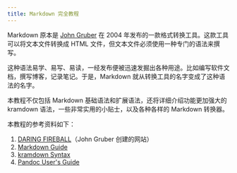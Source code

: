 ```yaml
---
title: Markdown 完全教程
---
```


Markdown 原本是 [John Gruber][markdownCreator] 在 2004 年发布的一款格式转换工具。这款工具可以将文本文件转换成 HTML 文件，但文本文件必须使用一种专门的语法来撰写。

这种语法易学、易写、易读，一经发布便被迅速发掘出各种用途。比如编写软件文档，撰写博客，记录笔记。于是，Markdown 就从转换工具的名字变成了这种语法的名字。

本教程不仅包括 Markdown 基础语法和扩展语法，还将详细介绍功能更加强大的 kramdown 语法，一些非常实用的小贴士，以及各种各样的 Markdown 转换器。

本教程的参考资料如下：

1. [DARING FIREBALL][markdownCreator]（John Gruber 创建的网站）
2. [Markdown Guide][]
3. [kramdown Syntax][]
4. [Pandoc User's Guide][]


[markdownCreator]: https://daringfireball.net/projects/markdown/ "Markdown 创始人"
[Markdown Guide]: https://www.markdownguide.org/
[kramdown Syntax]: https://kramdown.gettalong.org/index.html
[Pandoc User's Guide]: https://pandoc.org/MANUAL.html